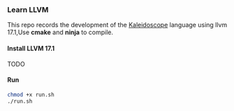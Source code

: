 ### Learn LLVM

This repo records the development of the [Kaleidoscope](https://llvm.org/docs/tutorial/index.html) language using llvm 17.1,Use **cmake** and **ninja** to compile.

#### Install LLVM 17.1
TODO

#### Run
```bash
chmod +x run.sh
./run.sh
```
